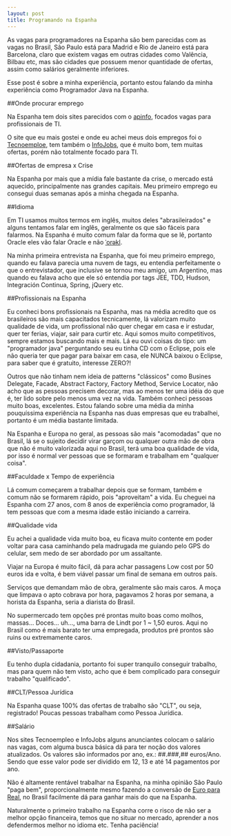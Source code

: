 ```yaml
---
layout: post
title: Programando na Espanha
---
```


As vagas para programadores na Espanha são bem parecidas com as vagas no Brasil, São Paulo está para Madrid e Rio de Janeiro está para Barcelona, claro que existem vagas em outras cidades como Valência, Bilbau etc, mas são cidades que possuem menor quantidade de ofertas, assim como salários geralmente inferiores.

Esse post é sobre a minha experiência, portanto estou falando da minha experiência como Programador Java na Espanha.

##Onde procurar emprego

Na Espanha tem dois sites parecidos com o [apinfo](http://www.apinfo.com), focados vagas para profissionais de TI.

O site que eu mais gostei e onde eu achei meus dois empregos foi o [Tecnoemploe](http://www.tecnoempleo.com), tem também o [InfoJobs](http://www.infojobs.net), que é muito bom, tem muitas ofertas, porém não totalmente focado para TI.

##Ofertas de empresa x Crise

Na Espanha por mais que a mídia fale bastante da crise, o mercado está aquecido, principalmente nas grandes capitais. Meu primeiro emprego eu consegui duas semanas após a minha chegada na Espanha.

##Idioma

Em TI usamos muitos termos em inglês, muitos deles "abrasileirados" e alguns tentamos falar em inglês, geralmente os que são fáceis para falarmos. Na Espanha é muito comum falar da forma que se lê, portanto Oracle eles vão falar Oracle e não [ˈorəkl](http://www.thefreedictionary.com/oracle).

Na minha primeira entrevista na Espanha, que foi meu primeiro emprego, quando eu falava parecia uma nuvem de tags, eu entendia perfeitamente o que o entrevistador, que inclusive se tornou meu amigo, um Argentino, mas quando eu falava acho que ele só entendia por tags JEE, TDD, Hudson, Integración Continua, Spring, jQuery etc.

##Profissionais na Espanha

Eu conheci bons profissionais na Espanha, mas na média acredito que os brasileiros são mais capacitados tecnicamente, lá valorizam muito qualidade de vida, um profissional não quer chegar em casa e ir estudar, quer ter ferias, viajar, sair para curtir etc. Aqui somos muito competitivos, sempre estamos buscando mais e mais. Lá eu ouvi coisas do tipo: um "programador java" perguntando seu eu tinha CD com o Eclipse, pois ele não queria ter que pagar para baixar em casa, ele NUNCA baixou o Eclipse, para saber que é gratuito, interesse ZERO?!

Outros que não tinham nem ideia de patterns "clássicos" como Busines Delegate, Facade, Abstract Factory, Factory Method, Service Locator, não acho que as pessoas precisem decorar, mas ao menos ter uma idéia do que é, ter lido sobre pelo menos uma vez na vida. Também conheci pessoas muito boas, excelentes. Estou falando sobre uma média da minha pouquíssima experiência na Espanha nas duas empresas que eu trabalhei, portanto é um média bastante limitada.

Na Espanha e Europa no geral, as pessoas são mais "acomodadas" que no Brasil, lá se o sujeito decidir virar garçom ou qualquer outra mão de obra que não é muito valorizada aqui no Brasil, terá uma boa qualidade de vida, por isso é normal ver pessoas que se formaram e trabalham em "qualquer coisa".

##Faculdade x Tempo de experiência

Lá comum começarem a trabalhar depois que se formam, também e comum não se formarem rápido, pois "aproveitam" a vida. Eu cheguei na Espanha com 27 anos, com 8 anos de experiência como programador, lá tem pessoas que com a mesma idade estão iniciando a carreira.

##Qualidade vida

Eu achei a qualidade vida muito boa, eu ficava muito contente em poder voltar para casa caminhando pela madrugada me guiando pelo GPS do celular, sem medo de ser abordado por um assaltante.

Viajar na Europa é muito fácil, dá para achar passagens Low cost por 50 euros ida e volta, é bem viável passar um final de semana em outros país.

Serviços que demandam mão de obra, geralmente são mais caros. A moça que limpava o apto cobrava por hora, pagavamos 2 horas por semana, a horista da Espanha, seria a diarista do Brasil.

No supermercado tem opções pré prontas muito boas como molhos, massas... Doces... uh..., uma barra de Lindt por 1 ~ 1,50 euros. Aqui no Brasil como é mais barato ter uma empregada, produtos pré prontos são ruins ou extremamente caros.

##Visto/Passaporte

Eu tenho dupla cidadania, portanto foi super tranquilo conseguir trabalho, mas para quem não tem visto, acho que é bem complicado para conseguir trabalho "qualificado".

##CLT/Pessoa Jurídica

Na Espanha quase 100% das ofertas de trabalho são "CLT", ou seja, registrado! Poucas pessoas trabalham como Pessoa Jurídica.

##Salário

Nos sites Tecnoempleo e InfoJobs alguns anunciantes colocam o salário nas vagas, com alguma busca básica dá para ter noção dos valores atualizados. Os valores são informados por ano, ex.: ##.###,## euros/Ano. Sendo que esse valor pode ser dividido em 12, 13 e até 14 pagamentos por ano.

Não é altamente rentável trabalhar na Espanha, na minha opinião São Paulo "paga bem", proporcionalmente mesmo fazendo a conversão de [Euro para Real](http://www.google.com.br/search?q=1+euros+to+real&amp;ie=utf-8&amp;oe=utf-8&amp;aq=t&amp;rls=org.mozilla:en-US:official&amp;client=firefox-a), no Brasil facilmente dá para ganhar mais do que na Espanha.

Naturalmente o primeiro trabalho na Espanha corre o risco de não ser a melhor opção financeira, temos que no situar no mercado, aprender a nos defendermos melhor no idioma etc. Tenha paciência!
